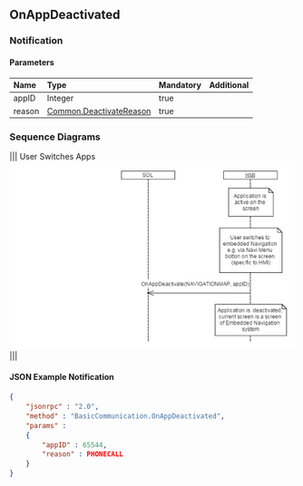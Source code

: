 ## OnAppDeactivated


### Notification

#### Parameters

|Name|Type|Mandatory|Additional|
|:---|:---|:--------|:---------|
|appID|Integer|true||
|reason|[Common.DeactivateReason](../../Common/Enums/index.md#deactivatereason)|true||

### Sequence Diagrams
|||
User Switches Apps
![OnAppDeactivated](./assets/OnAppDeactivated.png)
|||

#### JSON Example Notification
```json
{
	"jsonrpc" : "2.0",
	"method" : "BasicCommunication.OnAppDeactivated",
	"params" :
	{
		"appID" : 65544,
		"reason" : PHONECALL
	}
}
```

